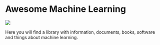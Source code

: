 # Awesome Machine Learning
<img src="https://cdn.rawgit.com/sindresorhus/awesome/d7305f38d29fed78fa85652e3a63e154dd8e8829/media/badge.svg">

Here you will find a library with information, documents, books, software and things about machine learning.
